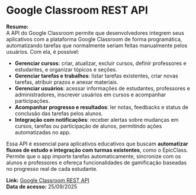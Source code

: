 # Google Classroom REST API

**Resumo:**  
A API do Google Classroom permite que desenvolvedores integrem seus aplicativos com a plataforma Google Classroom de forma programática, automatizando tarefas que normalmente seriam feitas manualmente pelos usuários. Com ela, é possível:

- **Gerenciar cursos**: criar, atualizar, excluir cursos, definir professores e estudantes, e organizar tópicos e seções.  
- **Gerenciar tarefas e trabalhos**: listar tarefas existentes, criar novas tarefas, atribuir prazos e anexar materiais.  
- **Gerenciar usuários**: acessar informações de estudantes, professores e administradores, inscrever usuários em cursos e acompanhar participações.  
- **Acompanhar progresso e resultados**: ler notas, feedbacks e status de conclusão das tarefas pelos alunos.  
- **Integração com notificações**: receber alertas sobre mudanças em cursos, tarefas ou participação de alunos, permitindo ações automatizadas no app.  

Essa API é essencial para aplicativos educativos que buscam **automatizar fluxos de estudo e integração com turmas existentes**, como o EpicClass. Permite que o app importe tarefas automaticamente, sincronize com os alunos e professores e ofereça funcionalidades de gamificação baseadas no progresso real de cada estudante.  

**Link:** [Google Classroom REST API](https://developers.google.com/workspace/classroom/reference/rest?hl=pt-br)  
**Data de acesso:** 25/09/2025
